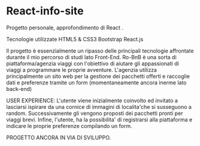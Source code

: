 # React-info-site
Progetto personale, approfondimento di React .

Tecnologie utilizzate
HTML5 & CSS3
Bootstrap
React.js

Il progetto è essenzialmente un ripasso delle principali tecnologie affrontate durante il mio percorso di studi lato Front-End.
Ro-BnB  è una sorta di piattaforma/agenzia viaggi con l'obiettivo di aiutare gli appassionati di viaggi a programmare le proprie avventure. 
L'agenzia utilizza  principalmente un sito web per la gestione dei pacchetti offerti e raccoglie dati e preferenze tramite un form (momentaneamente ancora inerme lato back-end)

USER EXPERIENCE:
L'utente viene inizialmente  coinvolto ed invitato a lasciarsi ispirare da una cornice di immagini di localita'che si susseguono a random.
Successivamente gli vengono proposti dei pacchetti pronti per viaggi brevi.
Infine, l'utente, ha la possibilita' di registrarsi alla piattaforma e indicare le proprie preferenze compilando un form.

PROGETTO ANCORA IN VIA DI SVILUPPO.
